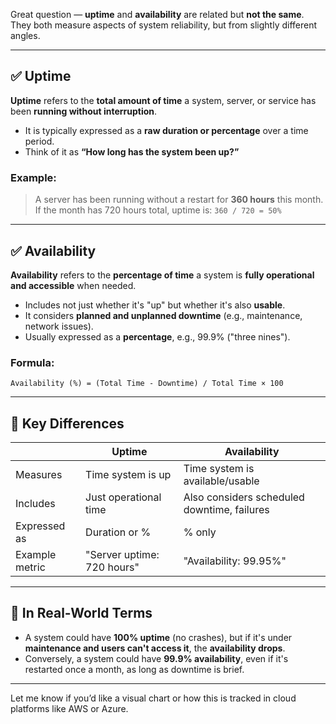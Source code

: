 Great question — **uptime** and **availability** are related but **not the same**. They both measure aspects of system reliability, but from slightly different angles.

---

## ✅ Uptime

**Uptime** refers to the **total amount of time** a system, server, or service has been **running without interruption**.

* It is typically expressed as a **raw duration or percentage** over a time period.
* Think of it as **“How long has the system been up?”**

### Example:

> A server has been running without a restart for **360 hours** this month.
> If the month has 720 hours total, uptime is:
> `360 / 720 = 50%`

---

## ✅ Availability

**Availability** refers to the **percentage of time** a system is **fully operational and accessible** when needed.

* Includes not just whether it's "up" but whether it's also **usable**.
* It considers **planned and unplanned downtime** (e.g., maintenance, network issues).
* Usually expressed as a **percentage**, e.g., 99.9% ("three nines").

### Formula:

```text
Availability (%) = (Total Time - Downtime) / Total Time × 100
```

---

## 🔄 Key Differences

|                | **Uptime**                 | **Availability**                            |
| -------------- | -------------------------- | ------------------------------------------- |
| Measures       | Time system is up          | Time system is available/usable             |
| Includes       | Just operational time      | Also considers scheduled downtime, failures |
| Expressed as   | Duration or %              | % only                                      |
| Example metric | "Server uptime: 720 hours" | "Availability: 99.95%"                      |

---

## 🧠 In Real-World Terms

* A system could have **100% uptime** (no crashes), but if it's under **maintenance and users can't access it**, the **availability drops**.
* Conversely, a system could have **99.9% availability**, even if it's restarted once a month, as long as downtime is brief.

---

Let me know if you’d like a visual chart or how this is tracked in cloud platforms like AWS or Azure.
